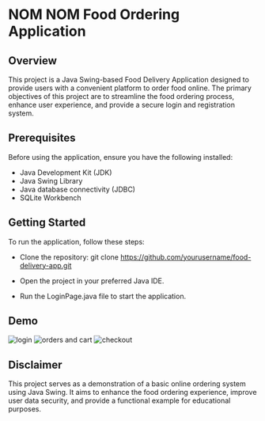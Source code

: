# NOM NOM Food Ordering Application

## Overview

This project is a Java Swing-based Food Delivery Application designed to provide users with a convenient platform to order food online. The primary objectives of this project are to streamline the food ordering process, enhance user experience, and provide a secure login and registration system.

## Prerequisites

Before using the application, ensure you have the following installed:

- Java Development Kit (JDK)
- Java Swing Library
- Java database connectivity (JDBC)
- SQLite Workbench

## Getting Started

To run the application, follow these steps:
- Clone the repository:
  git clone https://github.com/yourusername/food-delivery-app.git

- Open the project in your preferred Java IDE.
- Run the LoginPage.java file to start the application.

## Demo 
![login](https://github.com/darshneesunderraj/NOM-NOM-Food-Ordering-Application/assets/125433824/3f3d928a-f0d4-4f57-929f-bfd261762222)
![orders and cart](https://github.com/darshneesunderraj/NOM-NOM-Food-Ordering-Application/assets/125433824/13753758-278a-4980-87bb-192a1efcd0e6)
![checkout](https://github.com/darshneesunderraj/NOM-NOM-Food-Ordering-Application/assets/125433824/f7fa7ed3-6a3f-4547-8a57-1a0414a394e0)


## Disclaimer
This project serves as a demonstration of a basic online ordering system using Java Swing. It aims to enhance the food ordering experience, improve user data security, and provide a functional example for educational purposes.
